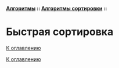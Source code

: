 **[Алгоритмы](../../README.md#algorithms) :: [Алгоритмы сортировки](../../README.md#algorithms-sort) ::**
# Быстрая сортировка

<!--

-->

[К оглавлению](../../README.md#algorithms-sort)



[К оглавлению](../../README.md#algorithms-sort)
